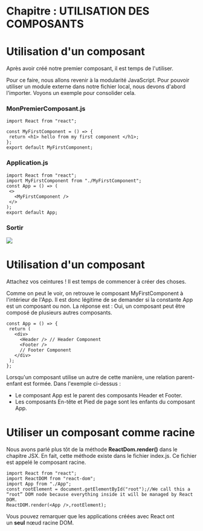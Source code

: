 # Chapitre : UTILISATION DES COMPOSANTS


# Utilisation d'un composant

Après avoir créé notre premier composant, il est temps de l'utiliser.

Pour ce faire, nous allons revenir à la modularité JavaScript. Pour pouvoir utiliser un module externe dans notre fichier local, nous devons d'abord l'importer.
Voyons un exemple pour consolider cela.

### MonPremierComposant.js

```
import React from "react";

const MyFirstComponent = () => {
 return <h1> hello from my first component </h1>;
};
export default MyFirstComponent;
```

### Application.js

```
import React from "react";
import MyFirstComponent from "./MyFirstComponent";
const App = () => (
 <>
   <MyFirstComponent />
 </>
);
export default App;
```

### Sortir

![](https://i.imgur.com/p8S91Q8.png)

# Utilisation d'un composant

Attachez vos ceintures ! Il est temps de commencer à créer des choses.

Comme on peut le voir, on retrouve le composant MyFirstComponent à l'intérieur de l'App. Il est donc légitime de se demander si la constante App est un composant ou non. La réponse est : Oui, un composant peut être composé de plusieurs autres composants.

```
const App = () => {
 return (
   <div>
     <Header /> // Header Component
     <Footer />
     // Footer Component
   </div>
 );
};
```

Lorsqu'un composant utilise un autre de cette manière, une relation parent-enfant est formée. Dans l'exemple ci-dessus :

* Le composant App est le parent des composants Header et Footer.
* Les composants En-tête et Pied de page sont les enfants du composant App.

# Utiliser un composant comme racine

Nous avons parlé plus tôt de la méthode **ReactDom.render()** dans le chapitre JSX. En fait, cette méthode existe dans le fichier index.js. Ce fichier est appelé le composant racine.

```
import React from "react";
import ReactDOM from "react-dom";
import App from "./App";
const rootElement = document.getElementById("root");//We call this a “root” DOM node because everything inside it will be managed by React DOM.
ReactDOM.render(<App />,rootElement);
```

Vous pouvez remarquer que les applications créées avec React ont un **seul** nœud racine DOM.
